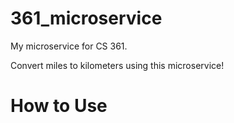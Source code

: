 # 361_microservice
My microservice for CS 361.

Convert miles to kilometers using this microservice!

# How to Use
